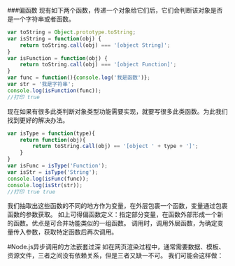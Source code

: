 ###偏函数
现有如下两个函数，传递一个对象给它们后，它们会判断该对象是否是一个字符串或者函数。
```javascript
var toString = Object.prototype.toString;
var isString = function(obj) {
    return toString.call(obj) === '[object String]';
}
var isFunction = function(obj) {
    return toString.call(obj) === '[object Function]';
}
var func = function(){console.log('我是函数')};
var str = '我是字符串';
console.log(isFunction(func));
//打印 true
```

现在如果有很多此类判断对象类型功能需要实现，就要写很多此类函数。为此我们找到更好的解决办法。
```javascript
var isType = function(type){
    return function(obj){
        return toString.call(obj) == '[object ' + type + ']';
    }
}
var isFunc = isType('Function');
var isStr = isType('String');
console.log(isFunc(func));
console.log(isStr(str));
//打印 true true
```
我们抽取出这些函数的不同的地方作为变量，在外层包裹一个函数，变量通过包裹函数的参数获取。
如上可得偏函数定义：指定部分变量，在函数外部形成一个新的函数。优点是可合并功能类似的一组函数。
调用时，调用外层函数，为确定变量传入参数，获取特定函数后再次调用。

#Node.js异步调用的方法嵌套过深
如在网页渲染过程中，通常需要数据、模板、资源文件，三者之间没有依赖关系，但是三者又缺一不可。
我们可能会这样做：
```javascript

```





















